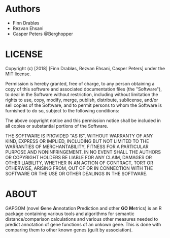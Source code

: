 # Authors #

* Finn Drabløs
* Rezvan Ehsani
* Casper Peters @Berghopper

# LICENSE #

Copyright (c) [2018] [Finn Drabløs, Rezvan Ehsani, Casper Peters] under the MIT license.

Permission is hereby granted, free of charge, to any person obtaining a copy of this software and associated documentation files (the "Software"), to deal in the Software without restriction, including without limitation the rights to use, copy, modify, merge, publish, distribute, sublicense, and/or sell copies of the Software, and to permit persons to whom the Software is furnished to do so, subject to the following conditions:

The above copyright notice and this permission notice shall be included in all copies or substantial portions of the Software.

THE SOFTWARE IS PROVIDED "AS IS", WITHOUT WARRANTY OF ANY KIND, EXPRESS OR IMPLIED, INCLUDING BUT NOT LIMITED TO THE WARRANTIES OF MERCHANTABILITY, FITNESS FOR A PARTICULAR PURPOSE AND NONINFRINGEMENT. IN NO EVENT SHALL THE AUTHORS OR COPYRIGHT HOLDERS BE LIABLE FOR ANY CLAIM, DAMAGES OR OTHER LIABILITY, WHETHER IN AN ACTION OF CONTRACT, TORT OR OTHERWISE, ARISING FROM, OUT OF OR IN CONNECTION WITH THE SOFTWARE OR THE USE OR OTHER DEALINGS IN THE SOFTWARE.

# ABOUT #

GAPGOM (novel **G**ene **A**nnotation **P**rediction and other **GO** **M**etrics) is an R package containing various tools and algorithms for semantic distance/comparison calculations and various other measures needed to predict annotation of gene functions of an unkown gene. This is done with comparing them to other known genes (guilt by association).
